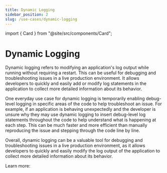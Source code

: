 ```yaml
---
title: Dynamic Logging
sidebar_position: 2
slug: /use-cases/dynamic-logging
---
```


import { Card } from "@site/src/components/Card";

# Dynamic Logging

Dynamic logging refers to modifying an application's log output while running without requiring a restart. This can be useful for debugging and troubleshooting issues in a live production environment. It allows developers to quickly and easily add or modify log statements in the application to collect more detailed information about its behavior.

One everyday use case for dynamic logging is temporarily enabling debug-level logging in specific areas of the code to help troubleshoot an issue. For example, if an application is behaving unexpectedly and the developer is unsure why they may use dynamic logging to insert debug-level log statements throughout the code to help understand what is happening at each step. This can be much faster and more efficient than manually reproducing the issue and stepping through the code line by line.

Overall, dynamic logging can be a valuable tool for debugging and troubleshooting issues in a live production environment, as it allows developers to quickly and easily modify the log output of the application to collect more detailed information about its behavior.

Learn more:


<div className="w-full cols-1">


<Card title="Logpoints" target="../sidekick-actions/logpoint" isNewWindow={false}>

</Card>

</div>